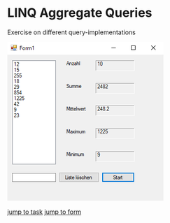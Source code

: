 # LINQ Aggregate Queries
Exercise on different query-implementations

![Result screenshot](Screenshot%202021-12-20%20040311.png)

[jump to task](https://github.com/Computational-Design-Consulting/CSharp-Collection/blob/mainCDC/Solving%20Tasks/LINQ_Aggregat_Queries/LINQ_Aggregat_Queries/Aufgaben_LINQ.pdf)
[jump to form](https://github.com/Computational-Design-Consulting/CSharp-Collection/blob/mainCDC/Solving%20Tasks/LINQ_Aggregat_Queries/LINQ_Aggregat_Queries/Form1.cs)  
